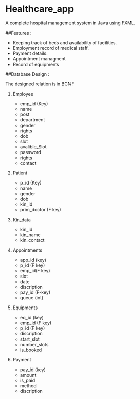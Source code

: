 # Healthcare_app
A complete hospital management system in Java using FXML.

##Features :

* Keeping track of beds and availability of facilities.
* Employment record of medical staff.
* Payment details.
* Appointment managment 
* Record of equipments  

##Database Design :

The designed relation is in BCNF

1. Employee
	* emp_id (Key)
	* name
	* post
	* department
	* gender
	* rights
	* dob
	* slot
	* avalible_Slot
	* password
	* rights
	* contact

2. Patient
	* p_id (Key)
	* name
	* gender
	* dob
	* kin_id
	* prim_doctor (F key)

3. Kin_data
	* kin_id
	* kin_name
	* kin_contact


4. Appointments
	* app_id (key)
	* p_id (F key)
	* emp_id(F key)
	* slot
	* date
	* discription
	* pay_id (F-key)
	* queue (int)
	
5. Equipments
	* eq_id (key)
	* emp_id (F key)
	* p_id (F key)
	* discription
	* start_slot
	* number_slots
	* is_booked

6. Payment
 	* pay_id (key)
 	* amount 
 	* is_paid
 	* method
 	* discription
